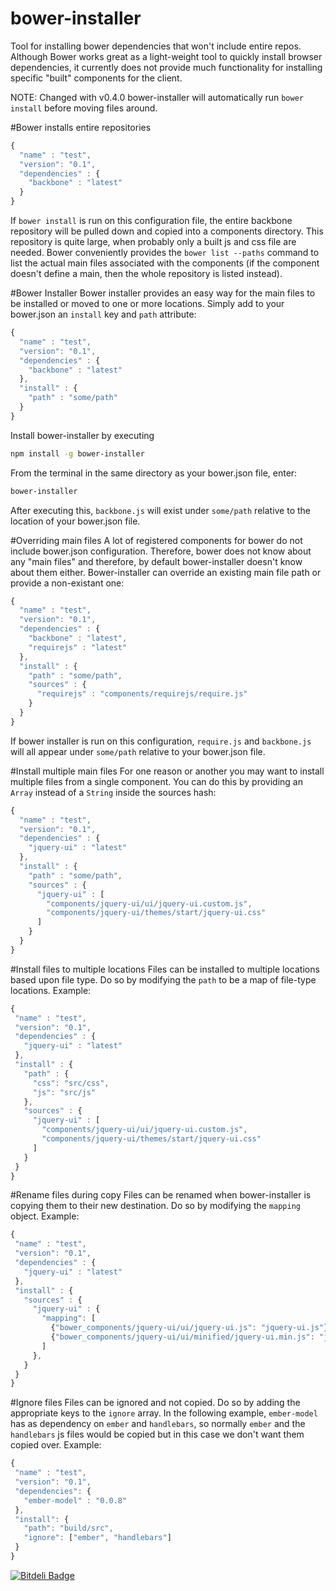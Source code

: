 bower-installer
===============

Tool for installing bower dependencies that won't include entire repos. Although Bower works great
as a light-weight tool to quickly install browser dependencies, it currently does not provide much
functionality for installing specific "built" components for the client.

NOTE: Changed with v0.4.0 bower-installer will automatically run `bower install` before moving files around.

#Bower installs entire repositories

```javascript
{
  "name" : "test",
  "version": "0.1",
  "dependencies" : {
    "backbone" : "latest"
  }
}
```
If `bower install` is run on this configuration file, the entire backbone repository will be pulled down
and copied into a components directory. This repository is quite large, when probably only a built js and css
file are needed.  Bower conveniently provides the `bower list --paths` command to list the actual main files associated
with the components (if the component doesn't define a main, then the whole repository is listed instead).

#Bower Installer
Bower installer provides an easy way for the main files to be installed or moved to one or more locations. Simply add to
your bower.json an `install` key and `path` attribute:

```javascript
{
  "name" : "test",
  "version": "0.1",
  "dependencies" : {
    "backbone" : "latest"
  },
  "install" : {
    "path" : "some/path"
  }
}
```

Install bower-installer by executing

```bash
npm install -g bower-installer
```

From the terminal in the same directory as your bower.json file, enter:
```bash
bower-installer
```

After executing this, `backbone.js` will exist under `some/path` relative to the location of your
bower.json file.

#Overriding main files
A lot of registered components for bower do not include bower.json configuration. Therefore, bower does not know
about any "main files" and therefore, by default bower-installer doesn't know about them either. Bower-installer
can override an existing main file path or provide a non-existant one:

```javascript
{
  "name" : "test",
  "version": "0.1",
  "dependencies" : {
    "backbone" : "latest",
    "requirejs" : "latest"
  },
  "install" : {
    "path" : "some/path",
    "sources" : {
      "requirejs" : "components/requirejs/require.js"
    }
  }
}
```
If bower installer is run on this configuration, `require.js` and `backbone.js` will all appear under
`some/path` relative to your bower.json file.

#Install multiple main files
For one reason or another you may want to install multiple files from a single component. You can do this by providing
an `Array` instead of a `String` inside the sources hash:

```javascript
{
  "name" : "test",
  "version": "0.1",
  "dependencies" : {
    "jquery-ui" : "latest"
  },
  "install" : {
    "path" : "some/path",
    "sources" : {
      "jquery-ui" : [
        "components/jquery-ui/ui/jquery-ui.custom.js",
        "components/jquery-ui/themes/start/jquery-ui.css"
      ]
    }
  }
}
```

#Install files to multiple locations
Files can be installed to multiple locations based upon file type. Do so by modifying the `path` to be a map of file-type
 locations. Example:
 ```javascript
{
  "name" : "test",
  "version": "0.1",
  "dependencies" : {
    "jquery-ui" : "latest"
  },
  "install" : {
    "path" : {
      "css": "src/css",
      "js": "src/js"
    },
    "sources" : {
      "jquery-ui" : [
        "components/jquery-ui/ui/jquery-ui.custom.js",
        "components/jquery-ui/themes/start/jquery-ui.css"
      ]
    }
  }
}
```

#Rename files during copy
Files can be renamed when bower-installer is copying them to their new destination. Do so by modifying the `mapping` object. Example:
 ```javascript
{
  "name" : "test",
  "version": "0.1",
  "dependencies" : {
    "jquery-ui" : "latest"
  },
  "install" : {
    "sources" : {
      "jquery-ui" : {
        "mapping": [
          {"bower_components/jquery-ui/ui/jquery-ui.js": "jquery-ui.js"},
          {"bower_components/jquery-ui/ui/minified/jquery-ui.min.js": "jquery-ui-min-new-name.js"}
        ]
      },
    }
  }
}
```

#Ignore files
Files can be ignored and not copied. Do so by adding the appropriate keys to the `ignore` array. In the following example, `ember-model` has as dependency on `ember` and `handlebars`, so normally `ember` and the `handlebars` js files would be copied but in this case we don't want them copied over. Example:
 ```javascript
{
  "name" : "test",
  "version": "0.1",
  "dependencies": {
    "ember-model" : "0.0.8"
  },
  "install": {
    "path": "build/src",
    "ignore": ["ember", "handlebars"]
  }
}
```




[![Bitdeli Badge](https://d2weczhvl823v0.cloudfront.net/blittle/bower-installer/trend.png)](https://bitdeli.com/free "Bitdeli Badge")


